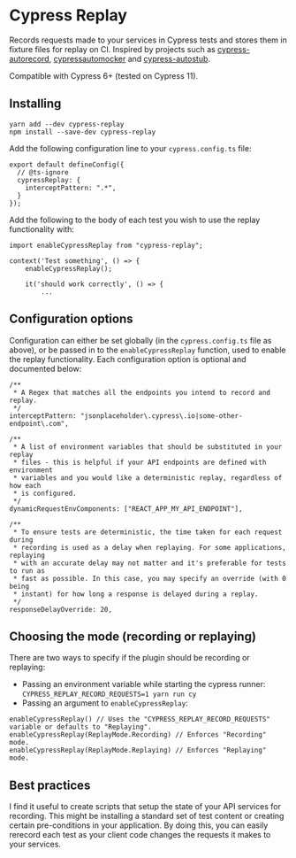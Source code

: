 Cypress Replay
===

Records requests made to your services in Cypress tests and stores them in fixture files for replay on CI.
Inspired by projects such as [cypress-autorecord](https://github.com/Nanciee/cypress-autorecord), [cypressautomocker](https://github.com/scottschafer/cypressautomocker) and [cypress-autostub](https://github.com/dan-cooke/cypress-autostub).

Compatible with Cypress 6+ (tested on Cypress 11).

## Installing

```
yarn add --dev cypress-replay
npm install --save-dev cypress-replay
```

Add the following configuration line to your `cypress.config.ts` file:

```
export default defineConfig({
  // @ts-ignore
  cypressReplay: {
    interceptPattern: ".*",
  }
});
```

Add the following to the body of each test you wish to use the replay functionality with:

```
import enableCypressReplay from "cypress-replay";

context('Test something', () => {
    enableCypressReplay();

    it('should work correctly', () => {
        ...
```

## Configuration options

Configuration can either be set globally (in the `cypress.config.ts` file as above), or be passed in to the
`enableCypressReplay` function, used to enable the replay functionality. Each configuration option is optional and
documented below:

```
/**
 * A Regex that matches all the endpoints you intend to record and replay.
 */
interceptPattern: "jsonplaceholder\.cypress\.io|some-other-endpoint\.com",

/**
 * A list of environment variables that should be substituted in your replay
 * files - this is helpful if your API endpoints are defined with environment
 * variables and you would like a deterministic replay, regardless of how each
 * is configured.
 */
dynamicRequestEnvComponents: ["REACT_APP_MY_API_ENDPOINT"],

/**
 * To ensure tests are deterministic, the time taken for each request during
 * recording is used as a delay when replaying. For some applications, replaying
 * with an accurate delay may not matter and it's preferable for tests to run as
 * fast as possible. In this case, you may specify an override (with 0 being
 * instant) for how long a response is delayed during a replay.  
 */
responseDelayOverride: 20,
```

## Choosing the mode (recording or replaying)

There are two ways to specify if the plugin should be recording or replaying:

* Passing an environment variable while starting the cypress runner: `CYPRESS_REPLAY_RECORD_REQUESTS=1 yarn run cy`
* Passing an argument to `enableCypressReplay`:
```
enableCypressReplay() // Uses the "CYPRESS_REPLAY_RECORD_REQUESTS" variable or defaults to "Replaying".
enableCypressReplay(ReplayMode.Recording) // Enforces "Recording" mode.
enableCypressReplay(ReplayMode.Replaying) // Enforces "Replaying" mode.
```

## Best practices

I find it useful to create scripts that setup the state of your API services for recording. This might be installing a
standard set of test content or creating certain pre-conditions in your application. By doing this, you can easily
rerecord each test as your client code changes the requests it makes to your services.
